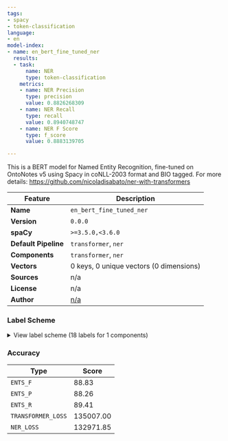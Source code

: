 ```yaml
---
tags:
- spacy
- token-classification
language:
- en
model-index:
- name: en_bert_fine_tuned_ner
  results:
  - task:
      name: NER
      type: token-classification
    metrics:
    - name: NER Precision
      type: precision
      value: 0.8826268309
    - name: NER Recall
      type: recall
      value: 0.8940748747
    - name: NER F Score
      type: f_score
      value: 0.8883139705

---
```


This is a BERT model for Named Entity Recognition, fine-tuned on OntoNotes v5 using Spacy in coNLL-2003 format and BIO tagged.
For more details: https://github.com/nicoladisabato/ner-with-transformers

| Feature | Description |
| --- | --- |
| **Name** | `en_bert_fine_tuned_ner` |
| **Version** | `0.0.0` |
| **spaCy** | `>=3.5.0,<3.6.0` |
| **Default Pipeline** | `transformer`, `ner` |
| **Components** | `transformer`, `ner` |
| **Vectors** | 0 keys, 0 unique vectors (0 dimensions) |
| **Sources** | n/a |
| **License** | n/a |
| **Author** | [n/a]() |

### Label Scheme

<details>

<summary>View label scheme (18 labels for 1 components)</summary>

| Component | Labels |
| --- | --- |
| **`ner`** | `CARDINAL`, `DATE`, `EVENT`, `FAC`, `GPE`, `LANGUAGE`, `LAW`, `LOC`, `MONEY`, `NORP`, `ORDINAL`, `ORG`, `PERCENT`, `PERSON`, `PRODUCT`, `QUANTITY`, `TIME`, `WORK_OF_ART` |

</details>

### Accuracy

| Type | Score |
| --- | --- |
| `ENTS_F` | 88.83 |
| `ENTS_P` | 88.26 |
| `ENTS_R` | 89.41 |
| `TRANSFORMER_LOSS` | 135007.00 |
| `NER_LOSS` | 132971.85 |